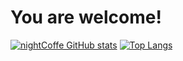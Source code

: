 # You are welcome!
[![nightCoffe GitHub stats](https://github-readme-stats.vercel.app/api?username=nightCoffe&show_icons=true&theme=radical)](https://github.com/nightCoffe/github-readme-stats)
[![Top Langs](https://github-readme-stats.vercel.app/api/top-langs/?username=nightCoffe&langs_count=8)](https://github.com/nightCoffe/github-readme-stats)
